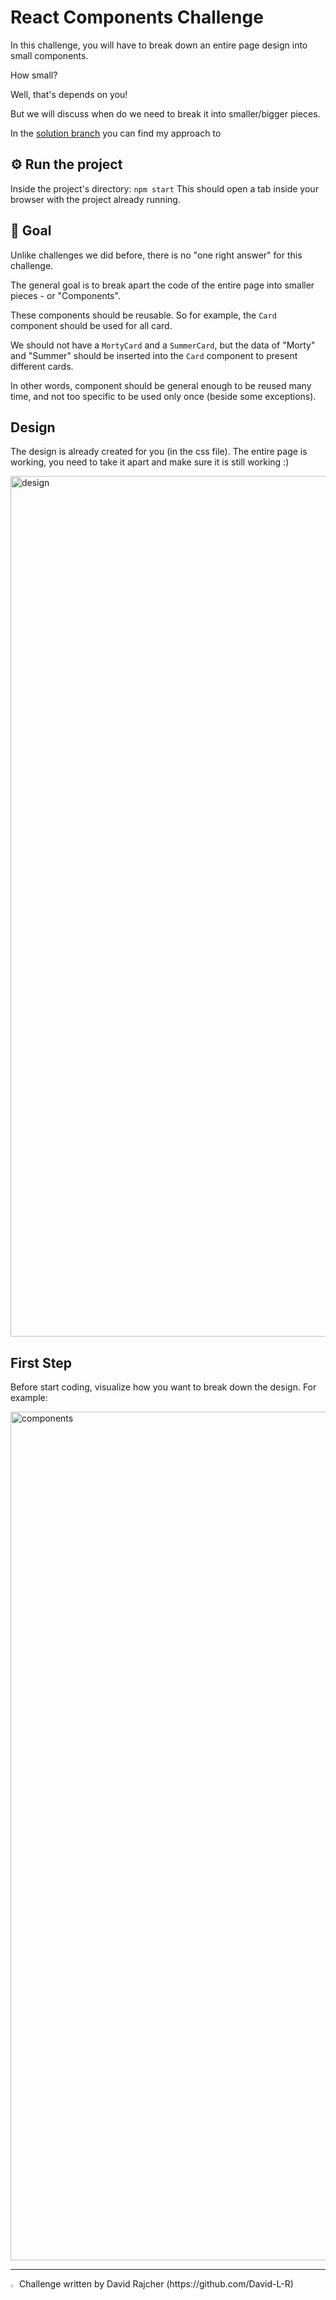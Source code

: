 # React Components Challenge

In this challenge, you will have to break down an entire page design into small components.

How small? 

Well, that's depends on you!

But we will discuss when do we need to break it into smaller/bigger pieces. 

In the [solution branch](https://github.com/Masterschool-Web/react_components_challenge/tree/solution) you can find my approach to 

## ⚙️ Run the project

Inside the project's directory:
```npm start```
This should open a tab inside your browser with the project already running.

## 🎯 Goal

Unlike challenges we did before, there is no "one right answer" for this challenge.

The general goal is to break apart the code of the entire page into smaller pieces - or "Components". 

These components should be reusable. So for example, the `Card` component should be used for all card. 

We should not have a `MortyCard` and a `SummerCard`, but the data of "Morty" and "Summer" should be inserted into the `Card` component to present different cards. 

In other words, component should be general enough to be reused many time, and not too specific to be used only once (beside some exceptions).

## Design

The design is already created for you (in the css file). 
The entire page is working, you need to take it apart and make sure it is still working :)

<img width="1377" alt="design" src="https://user-images.githubusercontent.com/31222514/195375003-d7c32f4e-0b57-479f-9045-c2baec7cb1ea.png">

## First Step 

Before start coding, visualize how you want to break down the design. For example:

<img width="1358" alt="components" src="https://user-images.githubusercontent.com/31222514/195376154-38259e8b-178f-4538-b23c-5f45c583b44c.png">


--------------

<p>
<img width="2%" src="https://user-images.githubusercontent.com/31222514/195368124-52fe1a51-3ee5-4e89-97e3-d121c6475429.png" alt="profile picture"/>
Challenge written by David Rajcher (https://github.com/David-L-R)
  </p>
